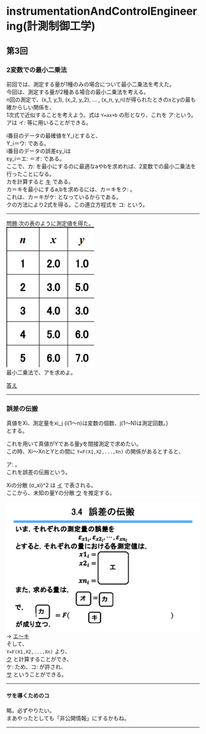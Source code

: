 # instrumentationAndControlEngineering(計測制御工学)

## 第3回

### 2変数での最小二乗法 

前回では、測定する量が1種のみの場合について最小二乗法を考えた。  
今回は、測定する量が2種ある場合の最小二乗法を考える。  
n回の測定で、(x_1, y_1), (x_2, y_2), ... , (x_n, y_n)が得られたときのxとyの最も確からしい関係を、  
1次式で近似することを考えよう。式は `Y=ax+b` の形となり、これを ア:<!-- hole 回帰直線 -->という。  
アは イ:<!-- hole データの予測、評価 --> 等に用いることができる。  

i番目のデータの最確値をY_iとすると、  
Y_i＝ウ: <!-- hole a･x_i+b --> である。  
i番目のデータの誤差εy_iは  
εy_i＝エ: <!-- hole y_i-Y_i --> ＝オ: <!-- hole yi-(a･xi+b) --> である。  
ここで、カ: <!-- hole Σ(εy_i)^2 --> を最小にするのに最適なaやbを求めれば、2変数での最小二乗法を行ったことになる。  
カを計算すると [キ](img/leastSquareMethod1.png) である。  
カ＝キを最小にするa,bを求めるには、カ＝キをク: <!-- hole aやbでそれぞれ偏微分した値が0になればよい --> 。  
これは、カ＝キがケ: <!-- hole aやbの下に凸の2次式 --> となっているからである。  
クの方法により2式を得る。この連立方程式を コ: <!-- hole 正規方程式 -->という。  
  
----

問題:次の表のように測定値を得た。  
![](img/leastSquareMethod2.png)  
最小二乗法で、アを求めよ。  
  
[答え](img/leastSquareMethod3.png)  

----

### 誤差の伝搬

真値をXi、測定量をxi_j (i(1～n)は変数の個数、j(1～N)は測定回数。)  
とする。  

これを用いて真値がYである量yを間接測定で求めたい。  
この時、Xi～XnとYとの間に `Y=F(X1,X2,...,Xn)` の関係があるとすると、  

ア: <!-- hole 個々の測定量の精度σ_xiは最確値の測定精度σyに影響する -->。  
これを誤差の伝搬という。  

Xiの分散 (σ_xi)^2 は [イ](img/propagationOfError1.png) で表される。  
ここから、未知の量Yの分散 [ウ](img/propagationOfError2.png) を推定する。  


![](img/propagationOfError3.png)  
→ [エ～キ](img/propagationOfError4.png)  
そして、  
`Y=F(X1,X2,...,Xn)` より、  
[ク](img/propagationOfError5.png) と計算することができ、  
ケ: <!-- hole 誤差の3公理より、ε_xi_jは小さい --> ため、コ: <!-- hole テイラー展開 --> が許され、  
[サ](img/propagationOfError6.png) ということができる。

----

#### サを導くためのコ
略。必ずやりたい。  
まあやったとしても「非公開情報」にするかもね。

----









